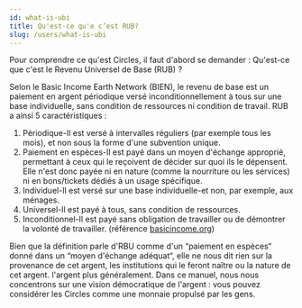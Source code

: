 ```yaml
---
id: what-is-ubi
title: Qu'est-ce qu'e c’est RUB?
slug: /users/what-is-ubi
---
```


Pour comprendre ce qu'est Circles, il faut d'abord se demander : Qu'est-ce que c'est le Revenu Universel de Base (RUB) ?

Selon le Basic Income Earth Network (BIEN), le revenu de base est un paiement en argent périodique versé inconditionnellement à tous sur une base individuelle, sans condition de ressources ni condition de travail. RUB a ainsi 5 caractéristiques :

1. Périodique-Il est versé à intervalles réguliers (par exemple tous les mois), et non sous la forme d'une subvention unique.
2. Paiement en espèces-Il est payé dans un moyen d'échange approprié, permettant à ceux qui le reçoivent de décider sur quoi ils le dépensent. Elle n'est donc payée ni en nature (comme la nourriture ou les services) ni en bons/tickets dédiés à un usage spécifique.
3. Individuel-Il est versé sur une base individuelle-et non, par exemple, aux ménages.
4. Universel-Il est payé à tous, sans condition de ressources.
5. Inconditionnel-Il est payé sans obligation de travailler ou de démontrer la volonté de travailler. (référence [basicincome.org](https://basicincome.org))

Bien que la définition parle d'RBU comme d'un “paiement en espèces“ donné dans un “moyen d'échange adéquat“, elle ne nous dit rien sur la provenance de cet argent, les institutions qui le feront naître ou la nature de cet argent. l'argent plus généralement. Dans ce manuel, nous nous concentrons sur une vision démocratique de l'argent : vous pouvez considérer les Circles comme une monnaie propulsé par les gens.
